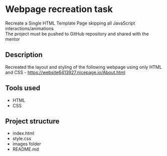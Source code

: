 # Webpage recreation task
Recreate a Single HTML Template Page skipping all JavaScript interactions/animations   
The project must be pushed to GitHub repository and shared with the mentor

## Description
Recreated the layout and styling of the following webpage using only HTML and CSS - https://website6413927.nicepage.io/About.html

## Tools used
- HTML
- CSS

## Project structure
- index.html
- style.css
- images folder
- README.md